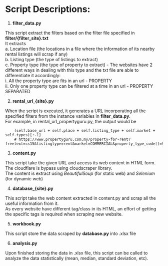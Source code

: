 # Script Descriptions:

1. **filter_data.py**

This script extract the filters based on the filter file specified in **filter/{filter_site}.txt**<br>
It extracts <br>
a. Location file (the locations in a file where the information of its nearby rental listings will scrap if any)<br>
b. Listing type (the type of listings to extract)<br>
c. Property type (the type of property to extract) - The websites have 2 different ways in dealing with this type and the txt file are able to differentiate it accordingly:<br>
    i. All the property type are fits in an url - PROPERTY<br>
    ii. Only one property type can be filtered at a time in an url - PROPERTY SEPARATED<br>

2. **rental_url_{site}.py**

When the script is executed, it generates a URL incorporating all the specified filters from the instance variables in **filter_data.py**.<br>
For example, in rental_url_propertyguru.py, the output would be <br>
```
    (self.base_url + self.place + self.listing_type + self.market + self.types)[:-1]
    # https://www.propertyguru.com.my/property-for-rent?freetext=ss15&listingtype=rent&market=COMMERCIAL&property_type_code[]=SHOP
```

3. **content.py**

This script take the given URL and access its web content in HTML form.<br>
The cloudflare is bypass using cloudscraper library.<br>
The content is extract using *BeautifulSoup* (for static web) and *Selenium* (for dynamic web)<br>

4. **database_{site}.py**

This script take the web content extracted in content.py and scrap all the useful information from it. <br>
As every website have different tag/class in its HTML, an effort of getting the specific tags is required when scraping new website.<br>

5. **workbook.py**

This script store the data scraped by **database.py** into .xlsx file<br>

6. **analysis.py**

Upon finished storing the data in .xlsx file, this script can be called to analyze the data statistically (mean, median, standard deviation, etc).<br>